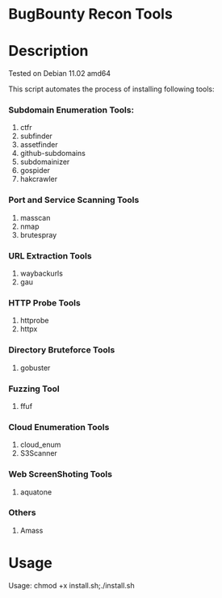 # BugBounty Recon Tools

# Description

Tested on Debian 11.02 amd64

This script automates the process of installing following tools:

### Subdomain Enumeration Tools:

1) ctfr
2) subfinder
3) assetfinder
4) github-subdomains
5) subdomainizer
6) gospider
7) hakcrawler

### Port and Service Scanning Tools

1) masscan
2) nmap
3) brutespray

### URL Extraction Tools

1) waybackurls
2) gau

### HTTP Probe Tools

1) httprobe
2) httpx

### Directory Bruteforce Tools

1) gobuster

### Fuzzing Tool

1) ffuf

### Cloud Enumeration Tools

1) cloud_enum
2) S3Scanner

### Web ScreenShoting Tools

1) aquatone

### Others

1) Amass


# Usage

Usage:  chmod +x install.sh;./install.sh



